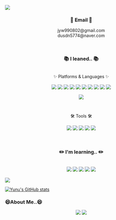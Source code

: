 <img src="https://capsule-render.vercel.app/api?type=waving&color=cef5a2&height=250&section=header&text=Welcome%20to%20Yunu's%20Github&fontSize=50&fontColor=ffffff" />

<h3 align="center">📧 Email 📧</h3>
  <div align="center">
    <div>jyw990802@gmail.com</div>
    <div>dusdn5774@naver.com</div>
  </div>
<br>
<br>
<h3 align="center">📚 I leaned.. 📚</h3>
<br>
 <div align="center">✨ Platforms & Languages ✨</div>
 <br>
 <div align="center">
 <img src="https://img.shields.io/badge/Java-1E8CBE?style=for-the-badge&logo=openjdk&logoColor=white" />
 <img src="https://img.shields.io/badge/HTML-E34F26?style=for-the-badge&logo=html5&logoColor=white" />

<img src="https://img.shields.io/badge/CSS-1572B6?&style=for-the-badge&logo=css3&logoColor=white" />

<img src="https://img.shields.io/badge/JavaScript-F7DF1E?style=for-the-badge&logo=JavaScript&logoColor=white" />

<img src="https://img.shields.io/badge/jQuery-0769AD?style=for-the-badge&logo=jquery&logoColor=white" />

<img src="https://img.shields.io/badge/react-20232a.svg?style=for-the-badge&logo=react&logoColor=61DAFB" />

<img src="https://img.shields.io/badge/MySQL-00000F?style=for-the-badge&logo=mysql&logoColor=white" />

<img src="https://img.shields.io/badge/SQLite-07405E?style=for-the-badge&logo=sqlite&logoColor=white" />

<img src="https://img.shields.io/badge/Oracle-F80000?style=for-the-badge&logo=oracle&logoColor=black" />

<img src="https://img.shields.io/badge/MariaDB-003545?style=for-the-badge&logo=mariadb&logoColor=white" />

<img src="https://img.shields.io/badge/Bootstrap-563D7C?style=for-the-badge&logo=bootstrap&logoColor=white" /></div>
<br>
 <div align="center">🛠️ Tools 🛠️</div>
 <br>
 <div align="center">
   <img src="https://img.shields.io/badge/Eclipse-2C2255?style=for-the-badge&logo=eclipse&logoColor=white" />
   <img src="https://img.shields.io/badge/Spring-6DB33F?style=for-the-badge&logo=spring&logoColor=white" />
   <img src="https://img.shields.io/badge/GitHub-100000?style=for-the-badge&logo=github&logoColor=white" />
   <img src="https://img.shields.io/badge/Sourcetree-0052CC?style=for-the-badge&logo=Sourcetree&logoColor=white" />
  <img src="https://img.shields.io/badge/ApacheTomcat-F8DC75?style=for-the-badge&logo=ApacheTomcat&logoColor=white" />
   
 </div>
<br>
<br>
<h3 align="center">✏️ I'm learning.. ✏️</h3>
<br>
  <div align="center"></div>
  <div align="center">
    <img src="https://img.shields.io/badge/Python-3776AB?style=for-the-badge&logo=python&logoColor=white" />
    <img src="https://img.shields.io/badge/Django-092E20?style=for-the-badge&logo=django&logoColor=white" />
    <img src="https://img.shields.io/badge/PyCharm-000000.svg?&style=for-the-badge&logo=PyCharm&logoColor=white" />
    <img src="https://img.shields.io/badge/Android-3DDC84?style=for-the-badge&logo=android&logoColor=white" />
     <img src="https://img.shields.io/badge/Linux-FCC624?&style=for-the-badge&logo=Linux&logoColor=white" />
  </div>
<br>
<a href="s">
  <img src="https://github-readme-stats.vercel.app/api/top-langs/?username=yunuyununu&exclude_repo=yunuyununu.github.io&layout=compact" />
</a>

[![Yunu's GitHub stats](https://github-readme-stats.vercel.app/api?username=yunuyununu)](https://github.com/anuraghazra/github-readme-stats)

<h3>😄About Me..😄</h3>
<div align="center">
  <a href="https://github.com/yunuyununu?tab=repositories"><img src="https://img.shields.io/badge/GitHub-100000?style=for-the-badge&logo=github&logoColor=white" /></a>
  <img src="https://img.shields.io/badge/Notion-000000?style=for-the-badge&logo=notion&logoColor=white" />
</div>
<!--
**yunuyununu/yunuyununu** is a ✨ _special_ ✨ repository because its `README.md` (this file) appears on your GitHub profile.

Here are some ideas to get you started:

- 🔭 I’m currently working on ...
- 🌱 I’m currently learning ...
- 👯 I’m looking to collaborate on ...
- 🤔 I’m looking for help with ...
- 💬 Ask me about ...
- 📫 How to reach me: ...
- 😄 Pronouns: ...
- ⚡ Fun fact: ...
-->
